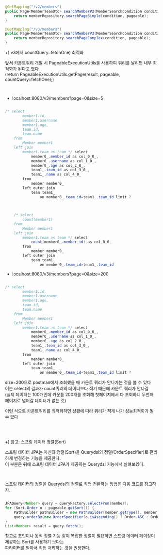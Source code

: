 ```java

@GetMapping("/v2/members")
public Page<MemberTeamDto> searchMemberV2(MemberSearchCondition condition, Pageable pageable) {
	return memberRepository.searchPageSimple(condition, pageable);
}

@GetMapping("/v3/members")
public Page<MemberTeamDto> searchMemberV3(MemberSearchCondition condition, Pageable pageable) {
	return memberRepository.searchPageComplex(condition, pageable);
}

```

+) v3에서 countQuery::fetchOne) 최적화

앞서 카운트쿼리 개발 시 PageableExecutionUtils을 사용하여 쿼리를 날리면 내부 최적화가 된다고 했다 <br/>
(return PageableExecutionUtils.getPage(result, pageable, countQuery::fetchOne);)

<br/>

* localhost:8080/v3/members?page=0&size=5

```java

/* select
        member1.id,
        member1.username,
        member1.age,
        team.id,
        team.name 
    from
        Member member1   
    left join
        member1.team as team */ select
            member0_.member_id as col_0_0_,
            member0_.username as col_1_0_,
            member0_.age as col_2_0_,
            team1_.team_id as col_3_0_,
            team1_.name as col_4_0_ 
        from
            member member0_ 
        left outer join
            team team1_ 
                on member0_.team_id=team1_.team_id limit ?
		
		
		
	/* select
        count(member1) 
    from
        Member member1   
    left join
        member1.team as team */ select
            count(member0_.member_id) as col_0_0_ 
        from
            member member0_ 
        left outer join
            team team1_ 
                on member0_.team_id=team1_.team_id	

```

* localhost:8080/v3/members?page=0&size=200

```java

/* select
        member1.id,
        member1.username,
        member1.age,
        team.id,
        team.name 
    from
        Member member1   
    left join
        member1.team as team */ select
            member0_.member_id as col_0_0_,
            member0_.username as col_1_0_,
            member0_.age as col_2_0_,
            team1_.team_id as col_3_0_,
            team1_.name as col_4_0_ 
        from
            member member0_ 
        left outer join
            team team1_ 
                on member0_.team_id=team1_.team_id limit ?

```

size=200으로 postman에서 조회했을 때 카운트 쿼리가 안나가는 것을 볼 수 있다 <br/>
이는 select의 결과가 count쿼리의 데이터보다 적기 때문에 카운트 쿼리가 안나감 <br/>
(실제 데이터는 100개인데 카운틑 200개를 조회해 첫페이지에서 다 조회하니 두번째 페이지로 넘어갈 데이터가 없는 것)

이런 식으로 카운트쿼리를 최적화하면 상황에 따라 쿼리가 적게 나가 성능최적화가 될 수 있다

<br/><br/>

+) 참고: 스프링 데이터 정렬(Sort)

스프링 데이터 JPA는 자신의 정렬(Sort)을 Querydsl의 정렬(OrderSpecifier)로 편리하게 변경하는 기능을 제공한다. <br/>
이 부분은 뒤에 스프링 데이터 JPA가 제공하는 Querydsl 기능에서 살펴보겠다.

<br/>

스프링 데이터의 정렬을 Querydsl의 정렬로 직접 전환하는 방법은 다음 코드를 참고하자.

```java

JPAQuery<Member> query = queryFactory.selectFrom(member);
for (Sort.Order o : pageable.getSort()) {
	PathBuilder pathBuilder = new PathBuilder(member.getType(), member.getMetadata());
 	query.orderBy(new OrderSpecifier(o.isAscending() ? Order.ASC : Order.DESC, pathBuilder.get(o.getProperty())));
}
List<Member> result = query.fetch();

```

참고로 조인이나 동적 정렬 기능 같이 복잡한 정렬이 필요하면 스프링 데이터 페이징이 제공하는 Sort를 사용하기 보다는 <br/>
파라미터를 받아서 직접 처리하는 것을 권장한다.
